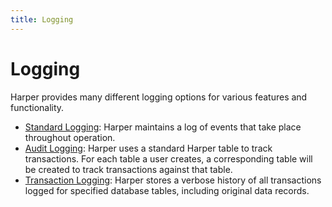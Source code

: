 ```yaml
---
title: Logging
---
```


# Logging

Harper provides many different logging options for various features and functionality.

- [Standard Logging](logging/standard-logging): Harper maintains a log of events that take place throughout operation.
- [Audit Logging](logging/audit-logging): Harper uses a standard Harper table to track transactions. For each table a user creates, a corresponding table will be created to track transactions against that table.
- [Transaction Logging](logging/transaction-logging): Harper stores a verbose history of all transactions logged for specified database tables, including original data records.
